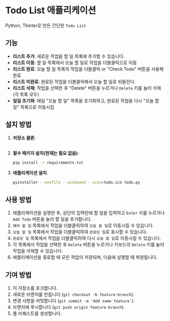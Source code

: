 # Todo List 애플리케이션

Python, Tkinter로 만든 간단한 `Todo List`

## 기능

- **리스트 추가**: 새로운 작업을 할 일 목록에 추가할 수 있습니다.
- **리스트 이동**: 할 일 목록에서 오늘 할 일로 작업을 더블클릭으로 이동
- **리스트 완료**: 오늘 할 일 목록의 작업을 더블클릭 or "Check Todo" 버튼을 사용해 완료
- **리스트 미완료**: 완료된 작업을 더블클릭해서 오늘 할 일로 되돌린다.
- **리스트 삭제**: 작업을 선택한 후 "Delete" 버튼을 누르거나 `Delete` 키를 눌러 삭제 (각 목록 모두)
- **일일 초기화**: 매일 "오늘 할 일" 목록을 초기화하고, 완료된 작업을 다시 "오늘 할 일" 목록으로 이동시킴

## 설치 방법

1. **저장소 클론**:
    ```sh
    ```

2. **필수 패키지 설치(현재는 필요 없음)**:
    ```sh
    pip install -r requirements.txt
    ```

3. **애플리케이션 설치**:
    ```sh
    pyinstaller --onefile --windowed --icon=todo.ico todo.py
    ```

## 사용 방법

1. 애플리케이션을 실행한 후, 상단의 입력란에 할 일을 입력하고 `Enter` 키를 누르거나 `Add Todo` 버튼을 눌러 할 일을 추가합니다.
2. `해야 할 일` 목록에서 작업을 더블클릭하여 `오늘 할 일`로 이동시킬 수 있습니다.
3. `오늘 할 일` 목록에서 작업을 더블클릭하여 `완료된 일`로 표시할 수 있습니다.
4. `완료된 일` 목록에서 작업을 더블클릭하여 다시 `오늘 할 일`로 이동시킬 수 있습니다.
5. 각 목록에서 작업을 선택한 후 `Delete` 버튼을 누르거나 키보드의 `Delete` 키를 눌러 작업을 삭제할 수 있습니다.
6. 애플리케이션을 종료할 때 모든 작업이 저장되며, 다음에 실행할 때 복원됩니다.

## 기여 방법

1. 이 저장소를 포크합니다.
2. 새로운 브랜치를 만듭니다 (`git checkout -b feature-branch`).
3. 변경 사항을 커밋합니다 (`git commit -m 'Add some feature'`).
4. 브랜치에 푸시합니다 (`git push origin feature-branch`).
5. 풀 리퀘스트를 생성합니다.

